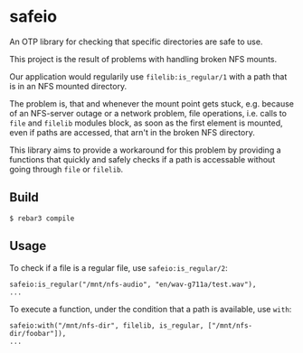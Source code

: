 safeio
=====

An OTP library for checking that specific directories are safe to use.

This project is the result of problems with handling broken NFS mounts.

Our application would regularily use `filelib:is_regular/1` with a path that
is in an NFS mounted directory.

The problem is, that and whenever the mount point gets stuck, e.g. because of an
NFS-server outage or a network problem, file operations, i.e. calls to `file` and
`filelib` modules block, as soon as the first element is mounted,
even if paths are accessed, that arn't in the broken NFS directory.

This library aims to provide a workaround for this problem by providing a
functions that quickly and safely checks if a path is accessable without going
through `file` or `filelib`.

Build
-----

    $ rebar3 compile

Usage
-----

To check if a file is a regular file, use `safeio:is_regular/2`:

    safeio:is_regular("/mnt/nfs-audio", "en/wav-g711a/test.wav"),
    ...

To execute a function, under the condition that a path is available, use
`with`:

    safeio:with("/mnt/nfs-dir", filelib, is_regular, ["/mnt/nfs-dir/foobar"]),
    ...
